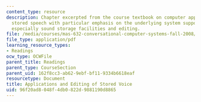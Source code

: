 ```yaml
---
content_type: resource
description: Chapter excerpted from the course textbook on computer applications of
  stored speech with particular emphasis on the underlying system support they require,
  especially sound storage facilities and editing.
file: /media/courses/mas-632-conversational-computer-systems-fall-2008/96f20ad8048f4db0822d9881190d8865_schmandt_ch4.pdf
file_type: application/pdf
learning_resource_types:
- Readings
ocw_type: OCWFile
parent_title: Readings
parent_type: CourseSection
parent_uid: 162f8cc3-ab62-9ebf-bf11-9334b6618eaf
resourcetype: Document
title: Applications and Editing of Stored Voice
uid: 96f20ad8-048f-4db0-822d-9881190d8865
---
```

